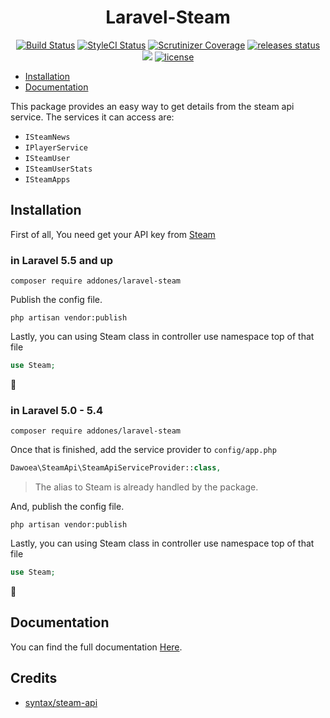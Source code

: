 <h1 align="center">Laravel-Steam</h1>

<p align="center">
    <a href="https://travis-ci.com/addones/Laravel-Steam"><img src="https://travis-ci.com/addones/Laravel-Steam.svg?branch=master" alt="Build Status"></a>
    <a href="https://github.styleci.io/repos/153590854"><img src="https://github.styleci.io/repos/153590854/shield" alt="StyleCI Status"></a>
    <a href="https://scrutinizer-ci.com/g/addones/Laravel-Steam"><img src="https://img.shields.io/scrutinizer/coverage/g/addones/Laravel-Steam.svg?style=flat-square" alt="Scrutinizer Coverage"></a>
    <a href="https://github.com/addones/Laravel-Steam/releases"><img src="https://poser.pugx.org/addones/laravel-steam/v/stable?format=flat-square" alt="releases status"></a>
    <a href="https://packagist.org/packages/addones/Laravel-Steam"><img src="https://poser.pugx.org/addones/laravel-steam/downloads?format=flat-square"></a>
    <a href="https://github.com/addones/Laravel-Steam/blob/master/LICENSE"><img src="https://poser.pugx.org/addones/laravel-steam/license?format=flat-square" alt="license"></a>
</p>

- [Installation](#installation)
- [Documentation](#documentation)

This package provides an easy way to get details from the steam api service.  The services it can access are:

- `ISteamNews`
- `IPlayerService`
- `ISteamUser`
- `ISteamUserStats`
- `ISteamApps`

## Installation

First of all, You need get your API key from [Steam](https://steamcommunity.com/dev/apikey)

### in Laravel 5.5 and up

```
composer require addones/laravel-steam
```

Publish the config file.

```
php artisan vendor:publish
```

Lastly, you can using Steam class in controller use namespace top of that file

```php
use Steam;
```

🎉

### in Laravel 5.0 - 5.4

```
composer require addones/laravel-steam
```

Once that is finished, add the service provider to `config/app.php`

```php
Dawoea\SteamApi\SteamApiServiceProvider::class,
```

> The alias to Steam is already handled by the package.

And, publish the config file.

```
php artisan vendor:publish
```

Lastly, you can using Steam class in controller use namespace top of that file

```php
use Steam;
```

🎉

## Documentation

You can find the full documentation [Here](https://github.com/addones/Laravel-Steam/wiki).

## Credits
- [syntax/steam-api](https://github.com/syntaxerrors/Steam)
